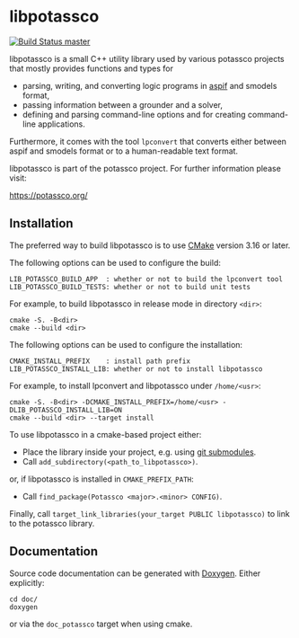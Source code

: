 # libpotassco

[![Build Status master](https://badges.herokuapp.com/travis/potassco/libpotassco?branch=master&label=master)](https://travis-ci.org/potassco/libpotassco?branch=master)

libpotassco is a small C++ utility library used by various potassco projects
that mostly provides functions and types for
 - parsing, writing, and converting logic programs in [aspif][aspif] and smodels format,
 - passing information between a grounder and a solver,
 - defining and parsing command-line options and for creating command-line applications.

Furthermore, it comes with the tool `lpconvert` that converts either between aspif and smodels format
or to a human-readable text format.

libpotassco is part of the potassco project. For further information please visit:

  https://potassco.org/

## Installation

The preferred way to build libpotassco is to use [CMake][cmake] 
version 3.16 or later.

The following options can be used to configure the build:
  
    LIB_POTASSCO_BUILD_APP  : whether or not to build the lpconvert tool
    LIB_POTASSCO_BUILD_TESTS: whether or not to build unit tests

For example, to build libpotassco in release mode in directory `<dir>`:

    cmake -S. -B<dir>
    cmake --build <dir>

The following options can be used to configure the installation:
    
    CMAKE_INSTALL_PREFIX    : install path prefix
    LIB_POTASSCO_INSTALL_LIB: whether or not to install libpotassco

For example, to install lpconvert and libpotassco under `/home/<usr>`:

    cmake -S. -B<dir> -DCMAKE_INSTALL_PREFIX=/home/<usr> -DLIB_POTASSCO_INSTALL_LIB=ON
    cmake --build <dir> --target install

To use libpotassco in a cmake-based project either:

- Place the library inside your project, e.g. using [git submodules](http://git-scm.com/docs/git-submodule).
- Call `add_subdirectory(<path_to_libpotassco>)`.

or, if libpotassco is installed in `CMAKE_PREFIX_PATH`:
- Call `find_package(Potassco <major>.<minor> CONFIG)`.

Finally, call `target_link_libraries(your_target PUBLIC libpotassco)` to link to the potassco library.

## Documentation
Source code documentation can be generated with [Doxygen][doxygen].
Either explicitly:
  
    cd doc/
    doxygen

or via the `doc_potassco` target when using cmake.
  
[aspif]: https://www.cs.uni-potsdam.de/wv/publications/DBLP_conf/iclp/GebserKKOSW16x.pdf  "Aspif specification"
[cmake]: https://cmake.org/
[doxygen]: https://www.doxygen.nl/
